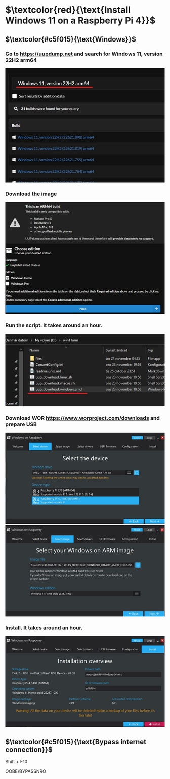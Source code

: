 $\textcolor{red}{\text{Install Windows 11 on a Raspberry Pi 4}}$
========================================
$\textcolor{#c5f015}{\text{Windows}}$
-----
### Go to https://uupdump.net and search for Windows 11, version 22H2 arm64
<img src="./pics/1.jpg"/>

### Download the image
<img src="./pics/2.jpg"/>

### Run the script. It takes around an hour.
<img src="./pics/3.jpg"/>

### Download WOR https://www.worproject.com/downloads and prepare USB
<img src="./pics/4.jpg"/>


<img src="./pics/5.jpg"/>

### Install. It takes around an hour.
<img src="./pics/6.jpg"/>

## $\textcolor{#c5f015}{\text{Bypass internet connection}}$

Shift + F10 

OOBE\BYPASSNRO
